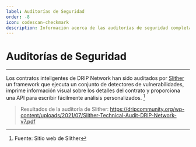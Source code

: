 ```yaml
---
label: Auditorías de Seguridad
order: -8
icon: codescan-checkmark
description: Información acerca de las auditorías de seguridad completadas por DRIP Network. Entiende qué es la herramienta Slither.
---
```


# Auditorías de Seguridad
---
Los contratos inteligentes de DRIP Network han sido auditados por [Slither](https://github.com/crytic/slither) un framework que ejecuta un conjunto de detectores de vulnerabilidades, imprime información visual sobre los detalles del contrato y proporciona una API para escribir fácilmente análisis personalizados. [^1]

>Resultados de la auditoría de Slither:
>https://dripcommunity.org/wp-content/uploads/2021/07/Slither-Technical-Audit-DRIP-Network-v7.pdf

[^1]: Fuente: Sitio web de Slither
